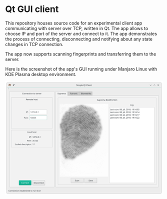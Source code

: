 # Qt GUI client
This repository houses source code for an experimental client app communicating with server over TCP, written in Qt. The app allows to choose IP and port of the server and connect to it. The app demonstrates the process of connecting, disconnecting and notifying about any state changes in TCP connection.

The app now supports scanning fingerprints and transferring them to the server.

Here is the screenshot of the app's GUI running under Manjaro Linux with KDE Plasma desktop environment.

![client-app-gui](client_app.png)
